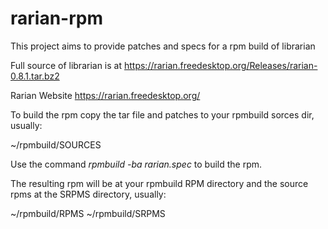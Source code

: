 # rarian-rpm

This project aims to provide patches and specs for a rpm build of librarian

Full source of librarian is at https://rarian.freedesktop.org/Releases/rarian-0.8.1.tar.bz2

Rarian Website https://rarian.freedesktop.org/

To build the rpm copy the tar file and patches to your rpmbuild sorces dir, usually:

~/rpmbuild/SOURCES

Use the command *rpmbuild -ba rarian.spec* to build the rpm.

The resulting rpm will be at your rpmbuild RPM directory and the source rpms at the SRPMS
directory, usually:

~/rpmbuild/RPMS
~/rpmbuild/SRPMS

